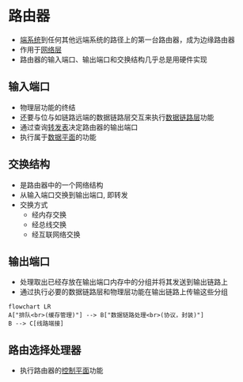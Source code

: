 # 路由器

- [端系统](端系统.md)到任何其他远端系统的路径上的第一台路由器，成为边缘路由器
- 作用于[网络层](网络层.md)
- 路由器的输入端口、输出端口和交换结构几乎总是用硬件实现

## 输入端口

- 物理层功能的终结
- 还要与位与如链路远端的数据链路层交互来执行[数据链路层](数据链路层.md)功能
- 通过查询[转发表](转发表.md)决定路由器的输出端口
- 执行属于[数据平面](数据平面.md)的功能

## 交换结构

- 是路由器中的一个网络结构
- 从输入端口交换到输出端口, 即转发
- 交换方式
  - 经内存交换
  - 经总线交换
  - 经互联网络交换
  
## 输出端口

- 处理取出已经存放在输出端口内存中的分组并将其发送到输出链路上
- 通过执行必要的数据链路层和物理层功能在输出链路上传输这些分组

```mermaid
flowchart LR
A["排队<br>(缓存管理)"] --> B["数据链路处理<br>(协议，封装)"]
B --> C[线路端接]
```

## 路由选择处理器

- 执行路由器的[控制平面](控制平面.md)功能
  